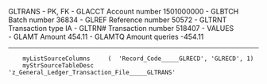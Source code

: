 GLTRANS
    - PK, FK
        - GLACCT            Account number          1501000000
        - GLBTCH            Batch number            36834
        - GLREF             Reference number        50572
        - GLTRNT            Transaction type        IA
        - GLTRN#            Transaction number      518407
    - VALUES                                        
        - GLAMT             Amount                  454.11
        - GLAMTQ            Amount queries          -454.11

----------------------------------------------------------------


        myListSourceColumns     (  'Record_Code_____GLRECD', 'GLRECD', 1)
        myStrSourceTableDesc    'z_General_Ledger_Transaction_File_____GLTRANS'
